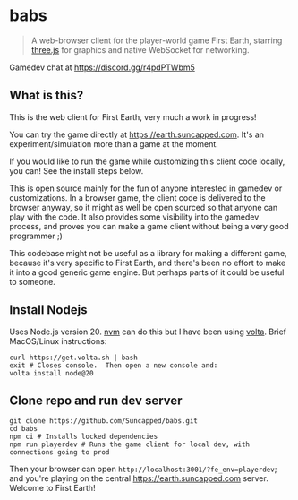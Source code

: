 # babs

> A web-browser client for the player-world game First Earth, starring [three.js](https://github.com/mrdoob/three.js/) for graphics and native WebSocket for networking.

Gamedev chat at https://discord.gg/r4pdPTWbm5

## What is this?

This is the web client for First Earth, very much a work in progress!

You can try the game directly at https://earth.suncapped.com.  It's an experiment/simulation more than a game at the moment.

If you would like to run the game while customizing this client code locally, you can!  See the install steps below.

This is open source mainly for the fun of anyone interested in gamedev or customizations.  In a browser game, the client code is delivered to the browser anyway, so it might as well be open sourced so that anyone can play with the code.  It also provides some visibility into the gamedev process, and proves you can make a game client without being a very good programmer ;)

This codebase might not be useful as a library for making a different game, because it's very specific to First Earth, and there's been no effort to make it into a good generic game engine.  But perhaps parts of it could be useful to someone.

## Install Nodejs

Uses Node.js version 20.  [nvm](https://github.com/nvm-sh/nvm) can do this but I have been using [volta](https://github.com/volta-cli/volta).  Brief MacOS/Linux instructions:

```console
curl https://get.volta.sh | bash
exit # Closes console.  Then open a new console and:
volta install node@20
```

## Clone repo and run dev server

```console
git clone https://github.com/Suncapped/babs.git
cd babs
npm ci # Installs locked dependencies
npm run playerdev # Runs the game client for local dev, with connections going to prod
```
Then your browser can open `http://localhost:3001/?fe_env=playerdev`; and you're playing on the central https://earth.suncapped.com server.  Welcome to First Earth!

